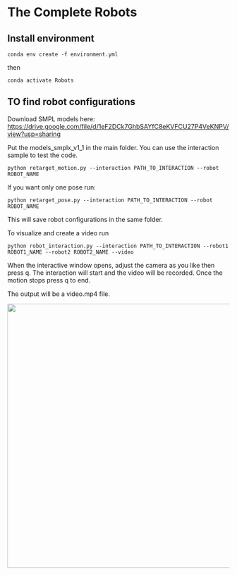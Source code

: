 # The Complete Robots

## Install environment


```
conda env create -f environment.yml
```
then 

```
conda activate Robots
```


## TO find robot configurations


Download SMPL models here: https://drive.google.com/file/d/1eF2DCk7GhbSAYfC8eKVFCU27P4VeKNPV/view?usp=sharing

Put the models_smplx_v1_1 in the main folder.
You can use the interaction sample to test the code.

```
python retarget_motion.py --interaction PATH_TO_INTERACTION --robot ROBOT_NAME
```

If you want only one pose run:

```
python retarget_pose.py --interaction PATH_TO_INTERACTION --robot ROBOT_NAME
```

This will save robot configurations in the same folder.

To visualize and create a video run 
```
python robot_interaction.py --interaction PATH_TO_INTERACTION --robot1 ROBOT1_NAME --robot2 ROBOT2_NAME --video 
```
When the interactive window opens, adjust the camera as you like then press q. The interaction will start and the video will be recorded. Once the motion stops press q to end.

The output will be a video.mp4 file.

<p align="center">
  <img src="images/wave.gif" width="600"/>
</p>
